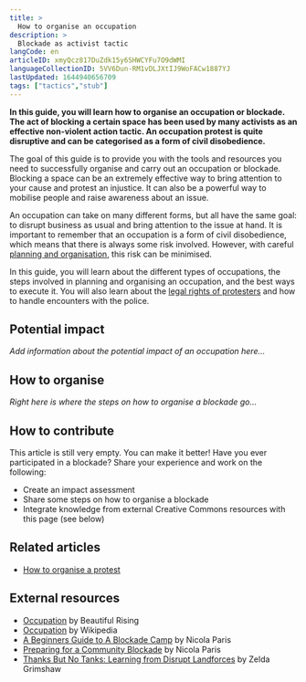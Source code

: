 ```yaml
---
title: >
  How to organise an occupation
description: >
  Blockade as activist tactic
langCode: en
articleID: xmyQcz817DuZdk15y6SHWCYFu7O9dWMI
languageCollectionID: 5VV6Dun-RM1vDLJXtIJ9WoFACw1887YJ
lastUpdated: 1644940656709
tags: ["tactics","stub"]
---
```


**In this guide, you will learn how to organise an occupation or blockade. The act of blocking a certain space has been used by many activists as an effective non-violent action tactic. An occupation protest is quite disruptive and can be categorised as a form of civil disobedience.**

The goal of this guide is to provide you with the tools and resources you need to successfully organise and carry out an occupation or blockade. Blocking a space can be an extremely effective way to bring attention to your cause and protest an injustice. It can also be a powerful way to mobilise people and raise awareness about an issue.

An occupation can take on many different forms, but all have the same goal: to disrupt business as usual and bring attention to the issue at hand. It is important to remember that an occupation is a form of civil disobedience, which means that there is always some risk involved. However, with careful [planning and organisation](/organising), this risk can be minimised.

In this guide, you will learn about the different types of occupations, the steps involved in planning and organising an occupation, and the best ways to execute it. You will also learn about the [legal rights of protesters](/rights) and how to handle encounters with the police.

## Potential impact

_Add information about the potential impact of an occupation here…_

## How to organise

_Right here is where the steps on how to organise a blockade go…_

## **How to contribute**

This article is still very empty. You can make it better! Have you ever participated in a blockade? Share your experience and work on the following:

-   Create an impact assessment
-   Share some steps on how to organise a blockade
-   Integrate knowledge from external Creative Commons resources with this page (see below)

## **Related articles**

-   [How to organise a protest](/organising/action)

## External resources

-   [Occupation](https://beautifultrouble.org/toolbox/tool/occupation) by Beautiful Rising
-   [Occupation](https://en.wikipedia.org/wiki/Occupation_(protest)) by Wikipedia
-   [A Beginners Guide to A Blockade Camp](https://commonslibrary.org/beginners-guide-to-a-blockade-camp/) by Nicola Paris
-   [Preparing for a Community Blockade](https://commonslibrary.org/preparing-for-a-community-blockade/) by Nicola Paris
-   [Thanks But No Tanks: Learning from Disrupt Landforces](https://commonslibrary.org/thanks-but-no-tanks/) by Zelda Grimshaw